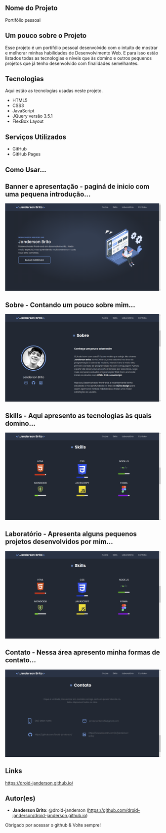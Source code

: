## Nome do Projeto
Portifólio pessoal

## Um pouco sobre o Projeto
Esse projeto é um portifólio pessoal desenvolvido com o intuíto de mostrar e melhorar minhas habilidades de Desenvolvimento Web. E para isso estão listados todas as tecnologias e níveis que às domino e outros pequenos projetos que já tenho desenvolvido com finalidades semelhantes.

## Tecnologias 
Aqui estão as tecnologias usadas neste projeto.
* HTML5
* CSS3
* JavaScript
* JQuery versão 3.5.1
* FlexBox Layout

## Serviços Utilizados
* GitHub
* GitHub Pages

## Como Usar... 
## Banner e apresentação - paginá de inicio com uma pequena introdução...
![banner screen](https://github.com/droid-janderson/droid-janderson.github.io/blob/master/readme_img/img1.png)

## Sobre - Contando um pouco sobre mim...
![sobre screen](https://github.com/droid-janderson/droid-janderson.github.io/blob/master/readme_img/img2.png)

## Skills - Aqui apresento as tecnologias às quais domino...
![skills screen](https://github.com/droid-janderson/droid-janderson.github.io/blob/master/readme_img/img3.png)

## Laboratório - Apresenta alguns pequenos projetos desenvolvidos por mim...
![laboratório screen](https://github.com/droid-janderson/droid-janderson.github.io/blob/master/readme_img/img3.png)

## Contato - Nessa área apresento minha formas de contato...
![contato screen](https://github.com/droid-janderson/droid-janderson.github.io/blob/master/readme_img/img5.png)

## Links 
https://droid-janderson.github.io/

## Autor(es)
* **Janderson Brito**: @droid-janderson (https://github.com/droid-janderson/droid-janderson.github.io)

Obrigado por acessar o github & Volte sempre!
